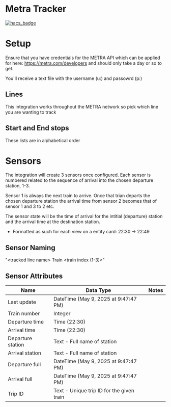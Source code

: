# Metra Tracker
[![hacs_badge](https://img.shields.io/badge/HACS-Default-41BDF5.svg)](https://github.com/hacs/integration)
# Setup
Ensure that you have credentials for the METRA API which can be applied for here:  https://metra.com/developers and should only take a day or so to get.

You'll receive a text file with the username (u:) and passowrd (p:)

## Lines
This integration works throughout the METRA network so pick which line you are wanting to track 

## Start and End stops 
These lists are in alphabetical order 

# Sensors
The integration will create 3 sensors once configured. Each sensor is numbered related to the sequence of arrival into the chosen departure station, 1-3. 

Sensor 1 is always the next train to arrive. Once that trian departs the chosen departure station the arrival time from sensor 2 becomes that of sensor 1 and 3 to 2 etc.

The sensor state will be the time of arrival for the intitial (departure) station and the arrival time at the destination station. 
    
- Formatted as such for each view on a entity card: 22:30 → 22:49

## Sensor Naming 
"\<tracked line name> Train \<train index (1-3)>"

## Sensor Attributes
| Name              | Data Type                                 | Notes |
| ----------------- | ----------------------------------------- | ----- |
| Last update       | DateTime (May 9, 2025 at 9:47:47 PM)      |       |
| Train number      | Integer                                   |       |
| Departure time    | Time (22:30)                              |       |
| Arrival time      | Time (22:30)                              |       |
| Departure station | Text - Full name of station               |       |
| Arrival station   | Text - Full name of station               |       |
| Departure full    | DateTime (May 9, 2025 at 9:47:47 PM)      |       |
| Arrival full      | DateTime (May 9, 2025 at 9:47:47 PM)      |       |
| Trip ID           | Text - Unique trip ID for the given train |       |
